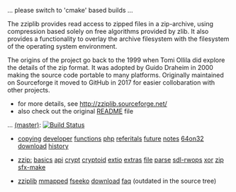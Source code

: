 ... please switch to 'cmake' based builds ... 

The zziplib provides read access to zipped files in a zip-archive,
using compression based solely on free algorithms provided by zlib.
It also provides a functionality to overlay the archive filesystem
with the filesystem of the operating system environment.

The origins of the project go back to the 1999 when Tomi Ollila
did explore the details of the zip format. It was adopted by
Guido Draheim in 2000 making the source code portable to many
platforms. Originally maintained on Sourceforge it moved to
GitHub in 2017 for easier collobaration with other projects.

* for more details, see http://zziplib.sourceforge.net/
* also check out the original [README](README) file

... [(master)](https://github.com/gdraheim/zziplib/tree/master): [![Build Status](https://dev.azure.com/gdraheim/gdraheim/_apis/build/status/gdraheim.zziplib%20(1)?branchName=master)](https://dev.azure.com/gdraheim/gdraheim/_build/latest?definitionId=4&branchName=master)

* [copying](docs/copying.htm)
  [developer](docs/developer.htm)
  [functions](docs/functions.htm)
  [php](docs/zip-php.htm)
  [referitals](docs/referentials.htm)
  [future](docs/future.htm)
  [notes](docs/notes.htm)
  [64on32](docs/64on32.htm)
  [download](docs/download.htm)
  [history](docs/history.htm)

* [zzip:](docs/zzip-index.htm) 
  [basics](docs/zzip-basics.htm)
  [api](docs/zzip-api.htm)
  [crypt](docs/zzip-crypt.htm)
  [cryptoid](docs/zzip-cryptoid.htm)
  [extio](docs/zzip-extio.htm)
  [extras](docs/zzip-extras.htm)
  [file](docs/zzip-file.htm)
  [parse](docs/zzip-parse.htm)
  [sdl-rwops](docs/zzip-rwops.htm)
  [xor](docs/zzip-xor.htm)
  [zip](docs/zzip-zip.htm)
  [sfx-make](docs/sfx-make.htm)

* [zziplib](docs/zziplib.htm)
  [mmapped](docs/mmapped.htm)
  [fseeko](docs/fseeko.htm)
  [download](docs/download.htm)
  [faq](docs/faq.htm)
  (outdated in the source tree)
